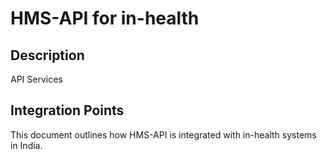# HMS-API for in-health

## Description

API Services

## Integration Points

This document outlines how HMS-API is integrated with in-health systems in India.
